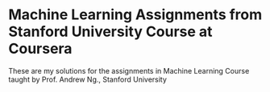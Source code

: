 Machine Learning Assignments from Stanford University Course at Coursera
============================================================================

These are my solutions for the assignments in Machine Learning Course taught by Prof. Andrew Ng., Stanford University
